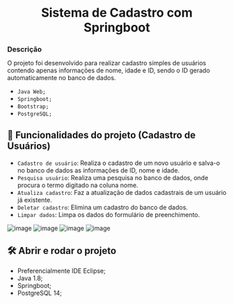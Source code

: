 <h1 align="center">Sistema de Cadastro com Springboot </h1>

<h2 style="font-size:16px">Descrição</h2>
O projeto foi desenvolvido para realizar cadastro simples de usuários contendo apenas informações de nome, idade e ID, sendo o ID gerado automaticamente no banco de dados.

- `Java Web;`
- `Springboot;`
- `Bootstrap;`
- `PostgreSQL;`


## :hammer: Funcionalidades do projeto (Cadastro de Usuários)

- `Cadastro de usuário`: Realiza o cadastro de um novo usuário e salva-o no banco de dados as informações de ID, nome e idade.
- `Pesquisa usuário`: Realiza uma pesquisa no banco de dados, onde procura o termo digitado na coluna nome.
- `Atualiza cadastro`: Faz a atualização de dados cadastrais de um usuário já existente.
- `Deletar cadastro`: Elimina um cadastro do banco de dados.
- `Limpar dados`: Limpa os dados do formulário de preenchimento.

![image](https://user-images.githubusercontent.com/93333816/170797849-23d83012-0f17-4160-a2c2-c851f78b31b7.png)
![image](https://user-images.githubusercontent.com/93333816/170797898-e3d541a6-04ee-40f1-b9e1-d66a57ea47dd.png)
![image](https://user-images.githubusercontent.com/93333816/170797919-144b9e27-2807-40b9-b3fa-0ce248e69da7.png)
![image](https://user-images.githubusercontent.com/93333816/170797946-f3cab3c4-5665-441e-a865-29820428972d.png)


## 🛠️ Abrir e rodar o projeto
- Preferencialmente IDE Eclipse;
- Java 1.8;
- Springboot;
- PostgreSQL 14;


